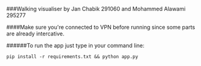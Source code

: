 ###Walking visualiser by Jan Chabik 291060 and Mohammed Alawami 295277

####Make sure you're connected to VPN before running since some parts are already intercative. 

######To run the app just type in your command line:

`pip install -r requirements.txt && python app.py`